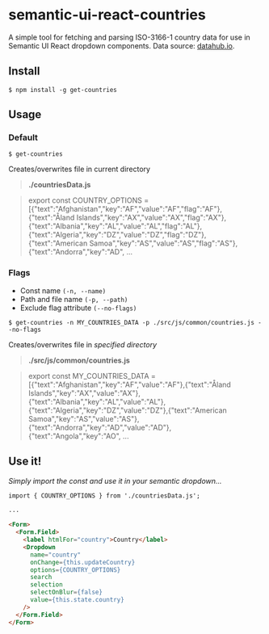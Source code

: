 # semantic-ui-react-countries

A simple tool for fetching and parsing ISO-3166-1 country data for use in Semantic UI React dropdown components. Data source: [datahub.io](https://datahub.io).

## Install
```console
$ npm install -g get-countries
```

## Usage
### Default
```console
$ get-countries
```
Creates/overwrites file in current directory
> **./countriesData.js**

> export const COUNTRY_OPTIONS = [{"text":"Afghanistan","key":"AF","value":"AF","flag":"AF"},{"text":"Åland Islands","key":"AX","value":"AX","flag":"AX"},{"text":"Albania","key":"AL","value":"AL","flag":"AL"},{"text":"Algeria","key":"DZ","value":"DZ","flag":"DZ"},{"text":"American Samoa","key":"AS","value":"AS","flag":"AS"},{"text":"Andorra","key":"AD", ...

### Flags
- Const name `(-n, --name)`
- Path and file name `(-p, --path)`
- Exclude flag attribute `(--no-flags)`
```console
$ get-countries -n MY_COUNTRIES_DATA -p ./src/js/common/countries.js --no-flags
```
Creates/overwrites file in _specified directory_
> **./src/js/common/countries.js**

> export const MY_COUNTRIES_DATA = [{"text":"Afghanistan","key":"AF","value":"AF"},{"text":"Åland Islands","key":"AX","value":"AX"},{"text":"Albania","key":"AL","value":"AL"},{"text":"Algeria","key":"DZ","value":"DZ"},{"text":"American Samoa","key":"AS","value":"AS"},{"text":"Andorra","key":"AD","value":"AD"},{"text":"Angola","key":"AO", ...


## Use it!
_Simply import the const and use it in your semantic dropdown..._
```html
import { COUNTRY_OPTIONS } from './countriesData.js';

...

<Form>
  <Form.Field>
    <label htmlFor="country">Country</label>
    <Dropdown
      name="country"
      onChange={this.updateCountry}
      options={COUNTRY_OPTIONS}
      search
      selection
      selectOnBlur={false}
      value={this.state.country}
    />
  </Form.Field>
</Form>
```